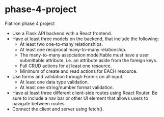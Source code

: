 # phase-4-project

Flatiron phase 4 project

* Use a Flask API backend with a React frontend.
* Have at least three models on the backend, that include the following:
    * At least two one-to-many relationships.
    * At least one reciprocal many-to-many relationship.
    * The many-to-many association model/table must have a user submittable attribute, i.e. an attribute aside from the foreign keys.
    * Full CRUD actions for at least one resource.
    * Minimum of create and read actions for EACH resource.
* Use forms and validation through Formik on all input.
    * At least one data type validation.
    * At least one string/number format validation.
* Have at least three different client-side routes using React Router. Be sure to include a nav bar or other UI element that allows users to navigate between routes.
* Connect the client and server using fetch().

